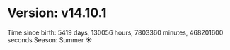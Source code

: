 # Version: v14.10.1
Time since birth: 5419 days, 130056 hours, 7803360 minutes, 468201600 seconds
Season: Summer ☀️
